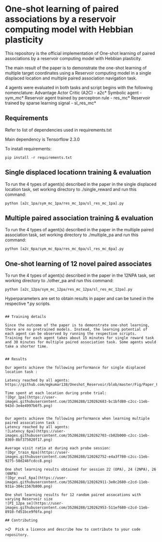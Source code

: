 # One-shot learning of paired associations by a reservoir computing model with Hebbian plasticity

This repository is the official implementation of One-shot learning of paired associations by a reservoir computing model with Hebbian plasticity. 

The main result of the paper is to demonstrate the one-shot learning of multiple target coordinates using a Reservoir computing model in a single displaced location and multiple paired association navigation task.

4 agents were evaluated in both tasks and script begins with the following nomenclature:
Advantage Actor Critic (A2C)                 - a2c*
Symbolic agent                               - sym_mc*
Reservoir agent trained by perceptron rule   - res_mc*
Reservoir trained by sparse learning signal  - sl_res_mc*


## Requirements

Refer to list of dependencies used in requirements.txt

Main dependency is Tensorflow 2.3.0

To install requirements:

```setup
pip install -r requirements.txt
```


## Single displaced locationn training & evaluation

To run the 4 types of agent(s) described in the paper in the single displaced location task, set working directory to ./single_reward and run this command:

```train
python [a2c_1pa/sym_mc_1pa/res_mc_1pa/sl_res_mc_1pa].py
```


## Multiple paired association training & evaluation

To run the 4 types of agent(s) described in the paper in the multiple paired association task, set working directory to ./multiple_pa and run this command:

```train
python [a2c_6pa/sym_mc_6pa/res_mc_6pa/sl_res_mc_6pa].py
```

## One-shot learning of 12 novel paired associates 
To run the 4 types of agent(s) described in the paper in the 12NPA task, set working directory to ./other_pa and run this command:

```train
python [a2c_12pa/sym_mc_12pa/res_mc_12pa/sl_res_mc_12pa].py
```

Hyperparameters are set to obtain results in paper and can be tuned in the respective *.py scripts.
```

## Training details

Since the outcome of the paper is to demonstrate one-shot learning, there are no pretrained models. Instead, the learning potential of each agent can be observed by running the respective scripts.
Training for each agent takes about 15 minutes for single reward task and 30 minutes for multiple paired association task. Some agents would take a shorter time. 


## Results

Our agents achieve the following performance for single displaced location task :

Latency reached by all agents:
https://github.com/mgkumar138/Oneshot_Reservoir/blob/master/Fig/Paper_Fig/Latency_1pa.png 

Time spent at each location during probe trial:
![Dgr_1pa](https://user-images.githubusercontent.com/35286288/120262683-bc1bfd80-c2cc-11eb-943d-3e4e4997b6f5.png)


Our agents achieve the following performance when learning multiple paired assocationn task :
Latency reached by all agents:
![Latency_6pa](https://user-images.githubusercontent.com/35286288/120262703-cb02b000-c2cc-11eb-8369-8bf375020f17.png)

Average visit ratio at during each probe session:
![Dgr_train_6pa](https://user-images.githubusercontent.com/35286288/120262752-e4a3f780-c2cc-11eb-9275-50d246fcdcc8.png)

One shot learning results obtained for session 22 (OPA), 24 (2NPA), 26 (6NPA)
![Dgr_eval_6pa](https://user-images.githubusercontent.com/35286288/120262911-3e0c2680-c2cd-11eb-931a-304c1567b800.png)

One shot learning results for 12 random paired assocations with varying Reservoir size
![PI_12pa_se](https://user-images.githubusercontent.com/35286288/120262953-511ef680-c2cd-11eb-8910-fd51bce9f6fa.png)

## Contributing

>📋  Pick a licence and describe how to contribute to your code repository. 
